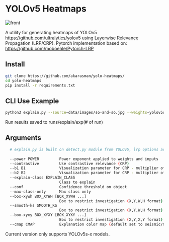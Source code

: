 # YOLOv5 Heatmaps

![front](https://user-images.githubusercontent.com/56434833/162103265-7f9401b8-251b-4a82-aead-5eb8893cfe9e.png)

A utility for generating heatmaps of YOLOv5 https://github.com/ultralytics/yolov5 using Layerwise Relevance Propagation (LRP/CRP).
Pytorch implementation based on: https://github.com/moboehle/Pytorch-LRP

## Install

```bash
git clone https://github.com/akarasman/yolo-heatmaps/
cd yolo-heatmaps
pip install -r requirements.txt
```

## CLI Use Example

```bash
python3 explain.py --source=data/images/so-and-so.jpg --weights=yolov5s.pt --explain-class='person'
```

Run results saved to runs/explain/exp(# of run)

## Arguments

```bash
  # explain.py is built on detect.py module from YOLOv5, lrp options are :
  
  --power POWER         Power exponent applied to weights and inputs
  --contrastive         Use contrastive relevance (CRP)
  --b1 B1               Visualization parameter for CRP - multiplier of primal part
  --b2 B2               Visualization parameter for CRP - multiplier of dual part
  --explain-class EXPLAIN_CLASS
                        Class to explain
  --conf                Confidence threshold on object
  --max-class-only      Max class only
  --box-xywh BOX_XYWH [BOX_XYWH ...]
                        Box to restrict investigation (X,Y,W,H format)
  --smooth-ks SMOOTH_KS
                        Box to restrict investigation (X,Y,W,H format)
  --box-xyxy BOX_XYXY [BOX_XYXY ...]
                        Box to restrict investigation (X,Y,X,Y format)
  --cmap CMAP           Explanation color map (default set to seismic/magma when contrastive / non-contrastive
```

Current version only supports YOLOv5s-x models.
